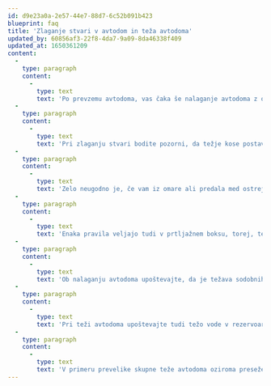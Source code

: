 ```yaml
---
id: d9e23a0a-2e57-44e7-88d7-6c52b091b423
blueprint: faq
title: 'Zlaganje stvari v avtodom in teža avtodoma'
updated_by: 60856af3-22f8-4da7-9a09-8da46338f409
updated_at: 1650361209
content:
  -
    type: paragraph
    content:
      -
        type: text
        text: 'Po prevzemu avtodoma, vas čaka še nalaganje avtodoma z osebnimi stvarmi, oblačili, športnimi rekviziti, hrano, pijačo, kuhinjsko opremo, igračami...'
  -
    type: paragraph
    content:
      -
        type: text
        text: 'Pri zlaganju stvari bodite pozorni, da težje kose postavite v omare čim nižje (čim bližje tlom avtodoma) in pri tem poskrbite, da jih dobro utrdite oziroma privežete oziroma v skrajnem primeru še morda primerno, založite. Preden odrinete na pot, še enkrat preverite, če so vse omarice in vsi predali v avtodomu zaprti, ne pozabite tistih v kopalnici.'
  -
    type: paragraph
    content:
      -
        type: text
        text: 'Zelo neugodno je, če vam iz omare ali predala med ostrejšim zaviranjem ali pri vožnji v ovinek, poleti po avtodomu kos kuhinjske opreme ali športni rekvizit ali otroška igrača. Lahko pride do poškodb potnikov oziroma opreme ali notranjosti avtodoma.'
  -
    type: paragraph
    content:
      -
        type: text
        text: 'Enaka pravila veljajo tudi v prtljažnem boksu, torej, težje stvari sodijo na dno prtljažnega boksa. V nasprotnem primeru, lahko z zlaganjem težjih stvari na višja mesta, pomembno vplivate na težišče in s tem na vozne lastnosti avtodoma ter varnost pri vožnji z avtodomom.'
  -
    type: paragraph
    content:
      -
        type: text
        text: 'Ob nalaganju avtodoma upoštevajte, da je težava sodobnih in dobro opremljenih avtodomov, njihova teža in s tem povezano, da boste kljub temu, da v avtodomu niti prtljažnik niti vse omare še ne bodo povsem polne, boste že presegli dovoljenih 3500 kilogramov skupne dovoljene teže. Bodite racionalni pri izbiranju stvari, ki jih boste vzeli s sabo, predvsem tistih težjih.'
  -
    type: paragraph
    content:
      -
        type: text
        text: 'Pri teži avtodoma upoštevajte tudi težo vode v rezervoarju čiste in odpadne vode, skupaj to znese, seveda, če sta oba rezervoarja polna, skoraj 200 kg.'
  -
    type: paragraph
    content:
      -
        type: text
        text: 'V primeru prevelike skupne teže avtodoma oziroma presežene skupne dovoljene teže 3500 kg, boste imeli v nekaterih državah (Nemčija, Avstrija, Švica...) lahko tudi težave s policijo. Lahko se vam zgodi, da boste morali plačati kazen (zaradi prevelike teže avtodoma, neustrezne avtocestne vinjete, vaše kategorije vozniškega dovoljenja...). V najslabšem primeru se vam lahko zgodi, da od vas zahtevajo, da poleg tega razbremenite avtodom oziroma v nasprotnem primeru bodo preveč natovorjen avtodom naložil na avtovleko, ki jo boste plačali vi. In ti stroški niso majhni.'
---
```

